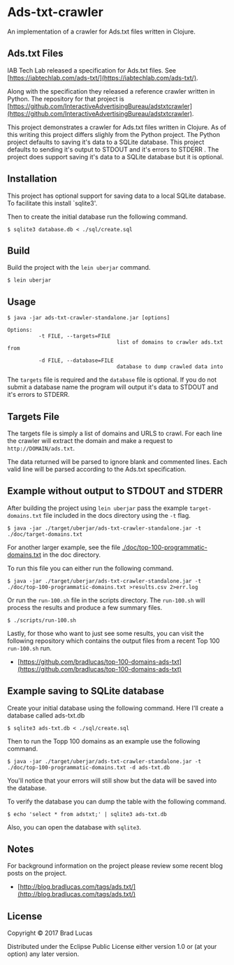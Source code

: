 # Ads-txt-crawler

An implementation of a crawler for Ads.txt files written in Clojure.

## Ads.txt Files

IAB Tech Lab released a specification for Ads.txt files. See [https://iabtechlab.com/ads-txt/](https://iabtechlab.com/ads-txt/).

Along with the specification they released a reference crawler written in Python. The repository for that project is [https://github.com/InteractiveAdvertisingBureau/adstxtcrawler](https://github.com/InteractiveAdvertisingBureau/adstxtcrawler).

This project demonstrates a crawler for Ads.txt files written in Clojure. As of this writing this project differs slighly from the Python project. The Python project defaults to saving it's data to a SQLite database. This project defaults to sending it's output to STDOUT and it's errors to STDERR . The project does support saving it's data to a SQLite database but it is optional. 


## Installation

This project has optional support for saving data to a local SQLite database. To facilitate this install `sqlite3'.

Then to create the initial database run the following command.

```
$ sqlite3 database.db < ./sql/create.sql
```

## Build

Build the project with the `lein uberjar` command.

```
$ lein uberjar
```

## Usage

```
$ java -jar ads-txt-crawler-standalone.jar [options]

Options:
          -t FILE, --targets=FILE
                                   list of domains to crawler ads.txt from

          -d FILE, --database=FILE
                                   database to dump crawled data into
```

The `targets` file is required and the `database` file is optional. If you do not submit a database name the program will output it's data to STDOUT and it's errors to STDERR.


## Targets File

The targets file is simply a list of domains and URLS to crawl. For each line the crawler will extract the domain and make a request to `http://DOMAIN/ads.txt`.

The data returned will be parsed to ignore blank and commented lines. Each valid line will be parsed according to the Ads.txt specification.

## Example without output to STDOUT and STDERR

After building the project using `lein uberjar` pass the example `target-domains.txt` file included in the docs directory using the `-t` flag.

```
$ java -jar ./target/uberjar/ads-txt-crawler-standalone.jar -t ./doc/target-domains.txt

```

For another larger example, see the file [./doc/top-100-programmatic-domains.txt](top-100-programmatic-domains.txt) in the doc directory.

To run this file you can either run the following command.

```
$ java -jar ./target/uberjar/ads-txt-crawler-standalone.jar -t ./doc/top-100-programmatic-domains.txt >results.csv 2>err.log
```

Or run the `run-100.sh` file in the scripts directory. The `run-100.sh` will process the results and produce a few summary files.

```
$ ./scripts/run-100.sh
```

Lastly, for those who want to just see some results, you can visit the following repository which contains the output files from a recent Top 100 `run-100.sh` run.

- [https://github.com/bradlucas/top-100-domains-ads-txt](https://github.com/bradlucas/top-100-domains-ads-txt)


## Example saving to SQLite database

Create your initial database using the following command. Here I'll create a database called ads-txt.db

```
$ sqlite3 ads-txt.db < ./sql/create.sql
```

Then to run the Topp 100 domains as an example use the following command.

```
$ java -jar ./target/uberjar/ads-txt-crawler-standalone.jar -t ./doc/top-100-programmatic-domains.txt -d ads-txt.db
```

You'll notice that your errors will still show but the data will be saved into the database.

To verify the database you can dump the table with the following command.

```
$ echo 'select * from adstxt;' | sqlite3 ads-txt.db
```

Also, you can open the database with `sqlite3`.



## Notes

For background information on the project please review some recent blog posts on the project.

- [http://blog.bradlucas.com/tags/ads.txt/](http://blog.bradlucas.com/tags/ads.txt/)


## License

Copyright © 2017 Brad Lucas

Distributed under the Eclipse Public License either version 1.0 or (at your option) any later version.

